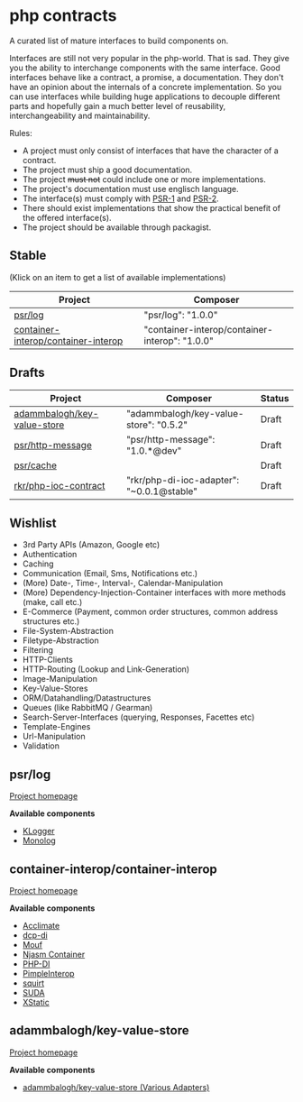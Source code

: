 php contracts
=============

A curated list of mature interfaces to build components on.

Interfaces are still not very popular in the php-world. That is sad. They give you the ability to interchange components with the same interface. Good interfaces behave like a contract, a promise, a documentation. They don't have an opinion about the internals of a concrete implementation. So you can use interfaces while building huge applications to decouple different parts and hopefully gain a much better level of reusability, interchangeability and maintainability.

Rules:

* A project must only consist of interfaces that have the character of a contract.
* The project must ship a good documentation.
* The project ~~must not~~ could include one or more implementations.
* The project's documentation must use englisch language.
* The interface(s) must comply with [PSR-1](http://www.php-fig.org/psr/psr-1/) and [PSR-2](http://www.php-fig.org/psr/psr-2/).
* There should exist implementations that show the practical benefit of the offered interface(s).
* The project should be available through packagist.


## Stable

(Klick on an item to get a list of available implementations)

| Project | Composer |
|---------|---------|
| [psr/log](#psrlog) | "psr/log": "1.0.0" |
| [container-interop/container-interop](#container-interopcontainer-interop) | "container-interop/container-interop": "1.0.0" |


## Drafts

| Project | Composer | Status |
|---------|----------|--------|
| [adammbalogh/key-value-store](#adammbaloghkey-value-store) | "adammbalogh/key-value-store": "0.5.2" | Draft |
| [psr/http-message](https://github.com/php-fig/http-message) | "psr/http-message": "1.0.*@dev" | Draft |
| [psr/cache](https://github.com/php-fig/psr-6) | | Draft |
| [rkr/php-ioc-contract](https://packagist.org/packages/rkr/php-ioc-contract) | "rkr/php-di-ioc-adapter": "~0.0.1@stable" | Draft |


## Wishlist

* 3rd Party APIs (Amazon, Google etc)
* Authentication
* Caching
* Communication (Email, Sms, Notifications etc.)
* (More) Date-, Time-, Interval-, Calendar-Manipulation
* (More) Dependency-Injection-Container interfaces with more methods (make, call etc.)
* E-Commerce (Payment, common order structures, common address structures etc.)
* File-System-Abstraction
* Filetype-Abstraction
* Filtering
* HTTP-Clients
* HTTP-Routing (Lookup and Link-Generation)
* Image-Manipulation
* Key-Value-Stores
* ORM/Datahandling/Datastructures
* Queues (like RabbitMQ / Gearman)
* Search-Server-Interfaces (querying, Responses, Facettes etc)
* Template-Engines
* Url-Manipulation
* Validation

## psr/log

[Project homepage](https://github.com/php-fig/log)

**Available components**

* [KLogger](https://github.com/katzgrau/KLogger)
* [Monolog](https://github.com/Seldaek/monolog)

## container-interop/container-interop

[Project homepage](https://github.com/container-interop/container-interop)

**Available components**

* [Acclimate](https://github.com/jeremeamia/acclimate-container)
* [dcp-di](https://github.com/estelsmith/dcp-di)
* [Mouf](http://mouf-php.com/)
* [Njasm Container](https://github.com/njasm/container)
* [PHP-DI](http://php-di.org/)
* [PimpleInterop](https://github.com/moufmouf/pimple-interop)
* [squirt](https://github.com/phlogisticfugu/squirt)
* [SUDA](https://github.com/guide42/suda)
* [XStatic](https://github.com/jeremeamia/xstatic)

## adammbalogh/key-value-store

[Project homepage](https://github.com/adammbalogh/key-value-store)

**Available components**

* [adammbalogh/key-value-store (Various Adapters)](https://github.com/adammbalogh/key-value-store#adapters)
